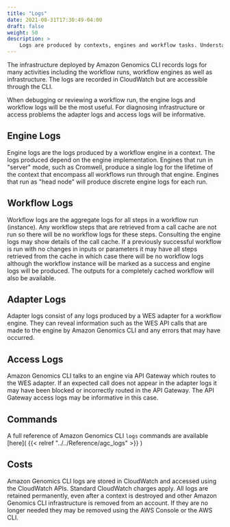 ```yaml
---
title: "Logs"
date: 2021-08-31T17:30:49-04:00
draft: false
weight: 50
description: >
    Logs are produced by contexts, engines and workflow tasks. Understanding how to access them is critical to monitoring and debugging workflows.
---
```


The infrastructure deployed by Amazon Genomics CLI records logs for many activities including the workflow runs, workflow
engines as well as infrastructure. The logs are recorded in CloudWatch but are accessible through the CLI.

When debugging or reviewing a workflow run, the engine logs and workflow logs will be the most useful. For diagnosing
infrastructure or access problems the adapter logs and access logs will be informative.

## Engine Logs

Engine logs are the logs produced by a workflow engine in a context. The logs produced depend on the engine implementation.
Engines that run in "server" mode, such as Cromwell, produce a single log for the lifetime of the context that encompass
all workflows run through that engine. Engines that run as "head node" will produce discrete engine logs for each run.

## Workflow Logs

Workflow logs are the aggregate logs for all steps in a workflow run (instance). Any workflow steps that are retrieved from
a call cache are not run so there will be no workflow logs for these steps. Consulting the engine logs may show details of
the call cache. If a previously successful workflow is run with no changes in inputs or parameters it may have all steps
retrieved from the cache in which case there will be no workflow logs although the workflow instance will be marked as a 
success and engine logs will be produced. The outputs for a completely cached workflow will also be available.

## Adapter Logs

Adapter logs consist of any logs produced by a WES adapter for a workflow engine. They can reveal information such as
the WES API calls that are made to the engine by Amazon Genomics CLI and any errors that may have occurred. 

## Access Logs

Amazon Genomics CLI talks to an engine via
API Gateway which routes to the WES adapter. If an expected call does not appear in the adapter logs it may have been
blocked or incorrectly routed in the API Gateway. The API Gateway access logs may be informative in this case.

## Commands

A full reference of Amazon Genomics CLI `logs` commands are available [here]( {{< relref "../../Reference/agc_logs" >}} )

## Costs

Amazon Genomics CLI logs are stored in CloudWatch and accessed using the CloudWatch APIs. Standard CloudWatch charges apply.
All logs are retained permanently, even after a context is destroyed and other Amazon Genomics CLI infrastructure is 
removed from an account. If they are no longer needed they may be removed using the AWS Console or the AWS CLI.
